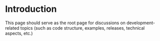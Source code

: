 # Introduction #

This page should serve as the root page for discussions on development-related topics (such as code structure, examples, releases, technical aspects, etc.)